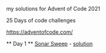 my solutions for Advent of Code 2021

25 Days of code challenges

https://adventofcode.com/

** Day 1 **
[Sonar Sweep](https://adventofcode.com/2021/day/1) - [solution](https://github.com/thewmking/advent-of-code-2021/blob/main/day-1/sonar_sweep.rb)
